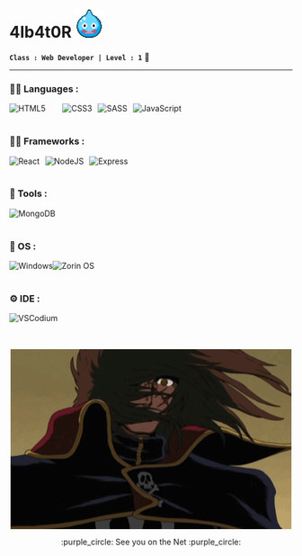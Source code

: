 #  4lb4t0R <img width="50px" height="50px" alt="GIF DQ Slime" src="https://github.com/4lb4t0R/4lb4t0R/blob/main/slime.gif"/>
**`Class : Web Developer | Level : 1`**  :beginner:

---

### :man_technologist:  Languages :
<img alt="HTML5" align="left" src="https://img.shields.io/badge/HTML5-E34F26?style=for-the-badge&logo=html5&logoColor=white" style="padding-right:30px;"/>
<img alt="CSS3" align="left" src="https://img.shields.io/badge/CSS3-1572B6?style=for-the-badge&logo=css3&logoColor=white" style="padding-right:10px;"/>
<img alt="SASS" align="left" src="https://img.shields.io/badge/Sass-CC6699?style=for-the-badge&logo=sass&logoColor=white" style="padding-right:10px;"/>
<img alt="JavaScript" align="left" src="https://img.shields.io/badge/JavaScript-F7DF1E?style=for-the-badge&logo=javascript&logoColor=black" style="padding-right:10px;"/>

<br/>
<br/>

### :man_technologist: Frameworks :
<img alt="React" align="left" src="https://img.shields.io/badge/React-20232A?style=for-the-badge&logo=react&logoColor=61DAFB" style="padding-right:10px;"/>
<img alt="NodeJS" align="left" src="https://img.shields.io/badge/Node.js-43853D?style=for-the-badge&logo=node.js&logoColor=white" style="padding-right:10px;"/>
<img alt="Express" align="left" src="https://img.shields.io/badge/Express.js-404D59?style=for-the-badge" style="padding-right:10px;"/>

<br/>
<br/>

### :wrench: Tools :
<img alt="MongoDB" align="left" src="https://img.shields.io/badge/MongoDB-4EA94B?style=for-the-badge&logo=mongodb&logoColor=white" style="padding-right:10px;"/>

<br/>
<br/>

### :floppy_disk: OS : 
<img align="left" alt="Windows" src="https://img.shields.io/badge/-Windows-blue?style=for-the-badge&logo=Windows"/>
<img align="left" alt="Zorin OS" src="https://img.shields.io/badge/Zorin%20Os-grey?style=for-the-badge&logo=zorin"/>

<br/>
<br/>

### :gear:  IDE :
<img align="left" alt="VSCodium" src="https://img.shields.io/badge/VSCodium-blueviolet?style=for-the-badge&logo=VSCodium&logoColor=white"/> 

<br/>
<br/>

##
<p align="center">
<img width="500px" height="320px" alt="Captain Harlock" style="display: block; margin-left: auto; margin-right: auto;" src="https://github.com/4lb4t0R/4lb4t0R/blob/main/65tzCwhChs77vUN3b501-4213358268.gif"/>
</p>
<p align="center">
:purple_circle:  See you on the Net :purple_circle:
  </p>
